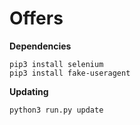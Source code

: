 # Offers

**Dependencies**<br />
```
pip3 install selenium
pip3 install fake-useragent
```

**Updating**<br />
```
python3 run.py update
```
